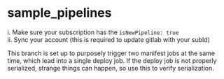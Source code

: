 # sample_pipelines

i. Make sure your subscription has the `isNewPipeline: true`  
ii. Sync your account (this is required to update gitlab with your subId)  

This branch is set up to purposely trigger two manifest jobs at the same time, which lead into a single deploy job.  If the deploy job is not properly serialized, strange things can happen, so use this to verify serialization.
